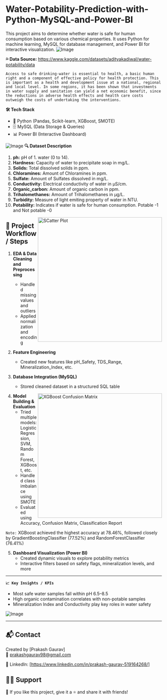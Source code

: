# Water-Potability-Prediction-with-Python-MySQL-and-Power-BI
This project aims to determine whether water is safe for human consumption based on various chemical properties. It uses Python for machine learning, MySQL for database management, and Power BI for interactive visualization.
![Image](https://github.com/user-attachments/assets/87effbbb-4d6b-4ee5-adc9-e3e5d2e40345)

**💦 Data Source:** https://www.kaggle.com/datasets/adityakadiwal/water-potability/data

`Access to safe drinking-water is essential to health, a basic human right and a component of effective policy for health protection. This is important as a health and development issue at a national, regional and local level. In some regions, it has been shown that investments in water supply and sanitation can yield a net economic benefit, since the reductions in adverse health effects and health care costs outweigh the costs of undertaking the interventions.`

**🛠️ Tech Stack**
 
- 🐍 Python (Pandas, Scikit-learn, XGBoost, SMOTE)
- 🗄️ MySQL (Data Storage & Queries)
- 📊 Power BI (Interactive Dashboard)

![Image](https://github.com/user-attachments/assets/96e18cad-89a3-4a4a-b44a-03bbdaa0254f)
**🔍 Dataset Description**

1. **ph:** pH of 1. water (0 to 14).
2. **Hardness:** Capacity of water to precipitate soap in mg/L.
3. **Solids:** Total dissolved solids in ppm.
4. **Chloramines:** Amount of Chloramines in ppm.
5. **Sulfate:** Amount of Sulfates dissolved in mg/L.
6. **Conductivity:** Electrical conductivity of water in μS/cm.
7. **Organic_carbon:** Amount of organic carbon in ppm.
8. **Trihalomethanes:** Amount of Trihalomethanes in μg/L.
9. **Turbidity:** Measure of light emiting property of water in NTU.
10. **Potability:** Indicates if water is safe for human consumption. Potable -1 and Not potable -0

<img align="right" alt="SCatter Plot" width="400" src="https://github.com/user-attachments/assets/e156b638-f414-43ef-865b-8fce96d7404a">


## **🔄 Project Workflow / Steps**
1. **EDA & Data Cleaning and Preprocessing**  
   - Handled missing values and outliers  
   - Applied normalization and encoding

2. **Feature Engineering**  
   - Created new features like pH_Safety, TDS_Range, Mineralization_Index, etc.

3. **Database Integration (MySQL)**  
   - Stored cleaned dataset in a structured SQL table

<img align="right" alt="XGBoost Confusion Matrix" width="400" src="https://github.com/user-attachments/assets/7632a9ef-eb75-400a-9afa-ddc3986bb938">

4. **Model Building & Evaluation**  
   - Tried multiple models: Logistic Regression, SVM, Random Forest, XGBoost, etc.  
   - Handled class imbalance using SMOTE  
   - Evaluated using Accuracy, Confusion Matrix, Classification Report
     
`Note:` XGBoost achieved the highest accuracy at 78.46%, followed closely by GradientBoostingClassifier (77.52%) and RandomForestClassifier (76.41%)

5. **Dashboard Visualization (Power BI)**  
   - Created dynamic visuals to explore potability metrics  
   - Interactive filters based on safety flags, mineralization levels, and more

 -------------------------------------------------------------------------------------------------------------------------------------------------------------------

**`📈 Key Insights / KPIs`**
- Most safe water samples fall within pH 6.5–8.5
- High organic contamination correlates with non-potable samples
- Mineralization Index and Conductivity play key roles in water safety

 
![Image](https://github.com/user-attachments/assets/70d90fb4-b4a8-4704-acdf-f161b7bfe70a)

_______________
## 📬 Contact
Created by [Prakash Gaurav]  
📧 prakashgaurav98@gmail.com 

🔗 LinkedIn: [https://www.linkedin.com/in/prakash-gaurav-519164268/]


## 🙋‍♂️ Support
💙 If you like this project, give it a ⭐ and share it with friends!

